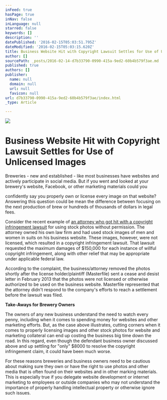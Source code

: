 ```yaml
---
inFeed: true
hasPage: true
inNav: false
inLanguage: null
starred: false
keywords: []
description: ''
datePublished: '2016-02-15T05:03:51.795Z'
dateModified: '2016-02-15T05:03:15.620Z'
title: Business Website Hit with Copyright Lawsuit Settles for Use of Unlicensed Images
author: []
sourcePath: _posts/2016-02-14-d7b33790-0990-415a-9ed2-60b4b579f3ae.md
published: true
authors: []
publisher:
  name: null
  domain: null
  url: null
  favicon: null
url: d7b33790-0990-415a-9ed2-60b4b579f3ae/index.html
_type: Article

---
```

![](https://the-grid-user-content.s3-us-west-2.amazonaws.com/b3e5ac09-c717-49a3-9d30-9ceccf9618de.jpg)

# Business Website Hit with Copyright Lawsuit Settles for Use of Unlicensed Images

Breweries - new and established - like most businesses have websites and actively participate in social media. But if you went and looked at your brewery's website, Facebook, or other marketing materials could you

confidently say you properly own or license every image on that website? Answering this question could be mean the difference between focusing on the next production of brew or hundreds of thousands of dollars in legal fees. 

Consider the recent example of [an attorney who got hit with a copyright infringement lawsuit][0] for using stock photos without permission. The attorney owned his own law firm and had used stock images of men and women in suits on his business website. These images, however, were not licensed, which resulted in a copyright infringement lawsuit. That lawsuit requested the maximum damages of $150,000 for each instance of willful copyright infringement, along with other relief that may be appropriate under applicable federal law. 

According to the complaint, the business/attorney removed the photos shortly after the license holder/plaintiff (Masterfile) sent a cease and desist letter in February 2013 that the photos were not licensed or otherwise authorized to be used on the business website. Masterfile represented that the attorney didn't respond to the company's efforts to reach a settlement before the lawsuit was filed.

**Take-Aways for Brewery Owners**

The owners of any new business understand the need to watch every penny, including when it comes to spending money for websites and other marketing efforts.  But, as the case above illustrates, cutting corners when it comes to properly licensing images and other stock photos for website and marketing collateral can end up costing the business big time down the road. In this regard, even though the defendant business owner discussed above and up settling for "only" $8000 to resolve the copyright infringement claim, it could have been much worse. 

For these reasons breweries and business owners need to be cautious about making sure they own or have the right to use photos and other media that is often found on their websites and in other marking materials. This is especially true if you delegate website development or internet marketing to employees or outside companies who may not understand the importance of properly handling intellectual property or otherwise ignore such issues. 

[0]: http://www.law.com/sites/articles/2015/03/17/lawyer-accused-of-stealing-stock-images-to-pay-8000/?kw=Lawyer%20Accused%20of%20Stealing%20Stock%20Images%20to%20Pay%20%248%2C000&et=editorial&bu=Law.com&cn=20150318&src=EMC-Email&pt=In%20Practice&slreturn=20160115000209